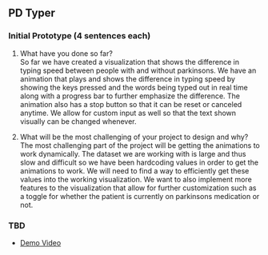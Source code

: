 ## PD Typer

### Initial Prototype (4 sentences each)
1. What have you done so far?  
So far we have created a visualization that shows the difference in typing speed between people with and without parkinsons. We have an animation that plays and shows the difference in typing speed by showing the keys pressed and the words being typed out in real time along with a progress bar to further emphasize the difference. The animation also has a stop button so that it can be reset or canceled anytime. We allow for custom input as well so that the text shown visually can be changed whenever.

2. What will be the most challenging of your project to design and why?  
The most challenging part of the project will be getting the animations to work dynamically. The dataset we are working with is large and thus slow and difficult so we have been hardcoding values in order to get the animations to work. We will need to find a way to efficiently get these values into the working visualization. We want to also implement more features to the visualization that allow for further customization such as a toggle for whether the patient is currently on parkinsons medication or not.


### TBD
- [Demo Video](https://youtu.be/jcF4mJ28G9I)

<!-- ### Introduction

### Features

### Interactions



## Development Process

### 1. Data Cleaning & Organization

### Closing

### Technologies Used

### Future Improvements -->
